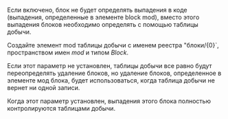 Если включено, блок не будет определять выпадения в коде (выпадения, определенные в элементе block mod),
вместо этого выпадения блоков необходимо определять с помощью таблицы добычи.

Создайте элемент mod таблицы добычи с именем реестра "блоки/{0}`, пространством имен _mod_ и типом _Block_.

Если этот параметр не установлен, таблицы добычи все равно будут переопределять удаление блоков, но удаление блоков, определенное в элементе мод
блока, будет использоваться, когда таблица добычи не вернет ни одной записи.

Когда этот параметр установлен, выпадения этого блока полностью контролируются таблицами добычи.